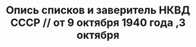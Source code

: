 ---
title: Опись списков и заверитель НКВД СССР // от 9 октября 1940 года ,3 октября
description: РГАСПИ, ф.17, оп.171, дело 416, лист 347
images:
- /disk/pictures/v08/17-171-416-347.jpg
- /disk/pictures/v08/17-171-416-348.jpg
---